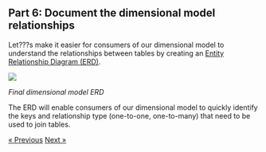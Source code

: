 ## Part 6: Document the dimensional model relationships

Let???s make it easier for consumers of our dimensional model to understand the relationships between tables by creating an [Entity Relationship Diagram (ERD)](https://www.visual-paradigm.com/guide/data-modeling/what-is-entity-relationship-diagram/). 

![](img/target-schema.png)

*Final dimensional model ERD*

The ERD will enable consumers of our dimensional model to quickly identify the keys and relationship type (one-to-one, one-to-many) that need to be used to join tables. 

[&laquo; Previous](part05-create-fact.md) [Next &raquo;](part07-consume-model.md)

